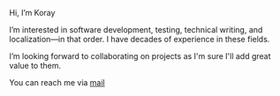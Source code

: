 Hi, I’m Koray

I’m interested in software development, testing, technical writing, and localization&mdash;in that order. I have decades of experience in these fields.

I’m looking forward to collaborating on projects as I'm sure I'll add great value to them.

You can reach me via [mail](mailto:korayerkan55@gmail.com)
